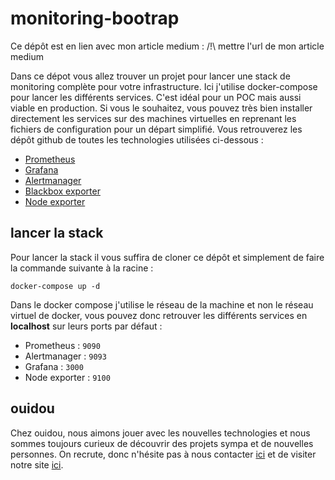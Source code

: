 # monitoring-bootrap

Ce dépôt est en lien avec mon article medium : /!\ mettre l'url de mon article medium

Dans ce dépot vous allez trouver un projet pour lancer une stack de monitoring complète pour votre infrastructure. Ici j'utilise docker-compose pour lancer les différents services. C'est idéal pour un POC mais aussi viable en production. Si vous le souhaitez, vous pouvez très bien installer directement les services sur des machines virtuelles en reprenant les fichiers de configuration pour un départ simplifié. Vous retrouverez les dépôt github de toutes les technologies utilisées ci-dessous :

- [Prometheus](https://github.com/prometheus/prometheus)
- [Grafana](https://github.com/grafana/grafana)
- [Alertmanager](https://github.com/prometheus/alertmanager)
- [Blackbox exporter](https://github.com/prometheus/blackbox_exporter)
- [Node exporter](https://github.com/prometheus/node_exporter)

## lancer la stack

Pour lancer la stack il vous suffira de cloner ce dépôt et simplement de faire la commande suivante à la racine :

```console
docker-compose up -d
```

Dans le docker compose j'utilise le réseau de la machine et non le réseau virtuel de docker, vous pouvez donc retrouver les différents services en **localhost** sur leurs ports par défaut :

- Prometheus : `9090`
- Alertmanager : `9093`
- Grafana : `3000`
- Node exporter : `9100`

## ouidou

Chez ouidou, nous aimons jouer avec les nouvelles technologies et nous sommes toujours curieux de découvrir des projets sympa et de nouvelles personnes. On recrute, donc n'hésite pas à nous contacter [ici](mailto:contact@ouidou.fr) et de visiter notre site [ici](https://ouidou.fr).
